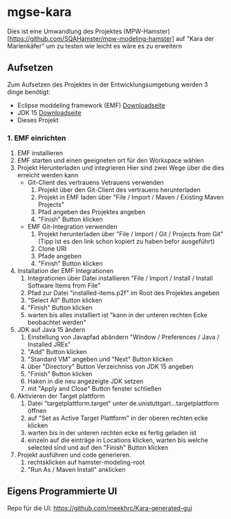 # mgse-kara
Dies ist eine Umwandlung des Projektes (MPW-Hamster)[https://github.com/SQAHamster/mpw-modeling-hamster] auf "Kara der Marienkäfer"  um zu testen wie leicht es wäre es zu erweitern

## Aufsetzen

Zum Aufsetzen des Projektes in der Entwicklungsumgebung werden 3 dinge benötigt:

- Eclipse moddeling framework (EMF) [Downloadseite](https://www.eclipse.org/downloads/packages/release/2022-12/r/eclipse-modeling-tools) 
- JDK 15 [Downloadseite](https://jdk.java.net/archive/) 
- Dieses Projekt

### 1. EMF einrichten

1. EMF installieren
2. EMF starten und einen geeigneten ort für den Workspace wählen
3. Projekt Herunterladen und integrieren
Hier sind zwei Wege über die dies erreicht werden kann
    *  Git-Client des vertrauens Vetrauens verwenden
        1. Projekt über den Git-Client des vertrauens herunterladen
        2. Projekt in EMF laden über "File / Import / Maven / Existing Maven Projects"
        3. Pfad angeben des Projektes angeben 
        4. "Finish" Button klicken
    * EMF Git-Integration verwenden
        1. Projekt herunterladen über "File / Import / Git / Projects from Git" (Tipp ist es den link schon kopiert zu haben befor ausgeführt)
        2. Clone URI
        3. Pfade angeben
        4. "Finish" Button klicken
4. Installation der EMF Integrationen
    1. Integrationen über Datei installieren "File / Import / Install / Install Software Items from File"
    2. Pfad zur Datei "installed-items.p2f" im Root des Projektes angeben
    3. "Select All" Button klicken
    4. "Finish" Button klicken 
    5. warten bis alles installiert ist "kann in der unteren rechten Ecke beobachtet werden"
5. JDK auf Java 15 ändern
    1. Einstellung von Javapfad abändern "Window / Preferences / Java / Installed JREs"
    2. "Add" Button klicken
    3. "Standard VM" angeben und "Next" Button klicken
    4. über "Directory" Button Verzeichniss von JDK 15 angeben
    5. "Finish" Button klicken
    6. Haken in die neu angezeigte JDK setzen
    7. mit "Apply and Close" Button fenster schließen
6. Aktivieren der Target plattform
    1. Datei "targetplattform.target" unter de.unistuttgart...targetplattform öffnen
    2. auf "Set as Active Target Plattform" in der oberen rechten ecke klicken
    3. warten bis in der unteren rechten ecke es fertig geladen ist
    3. einzeln auf die einträge in Locations klicken, warten bis welche selected sind und auf den "Finish" Button klicken
7. Projekt ausführen und code generieren.
    1. rechtsklicken auf hamster-modeling-root
    2. "Run As / Maven Install" anklicken

## Eigens Programmierte UI
Repo für die UI: https://github.com/meekhrc/Kara-generated-gui

